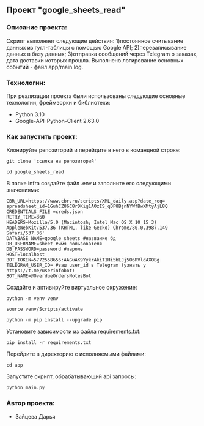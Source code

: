 ##  Проект "google_sheets_read"

### Описание проекта:

Скрипт выполняет следующие действия: 
1)постоянное считывание данных из гугл-таблицы с помощью Google API;
2)перезаписывание данных в базу данных;
3)отправка сообщений через Telegram о заказах, дата доставки которых прошла.
Выполнено логирование основных событий - файл app/main.log.

### Технологии:

При реализации проекта были использованы следующие основные технологии, фреймворки и библиотеки:
- Python 3.10
- Google-API-Python-Client 2.63.0


### Как запустить проект:
Клонируйте репозиторий и перейдите в него в командной строке:

```
git clone 'ссылка на репозиторий'
```

```
cd google_sheets_read
```

В папке infra cоздайте файл .env и заполните его следующими значениями:

```
CBR_URL=https://www.cbr.ru/scripts/XML_daily.asp?date_req=
spreadsheet_id=1GuhCZ86C8rDKig1A0zIS_qDP8BjnNYWfBwXMtyAjL8Q
CREDENTIALS_FILE =creds.json
RETRY_TIME=360
HEADERS=Mozilla/5.0 (Macintosh; Intel Mac OS X 10_15_3) AppleWebKit/537.36 (KHTML, like Gecko) Chrome/80.0.3987.149 Safari/537.36'
DATABASE_NAME=google_sheets #название бд
DB_USERNAME=sheet #имя пользователя
DB_PASSWORD=password #пароль
HOST=localhost
BOT_TOKEN=5772558656:AAGuAK9YykrAkiT1Hi5bLJj5O6RVldAXOBg
TELEGRAM_USER_ID= #ваш user_id в Telegram (узнать у https://t.me/userinfobot)
BOT_NAME=@OverdueOrdersNotesBot
```

Cоздайте и активируйте виртуальное окружение:

```
python -m venv venv
```

```
source venv/Scripts/activate
```
```
python -m pip install --upgrade pip
```

Установите зависимости из файла requirements.txt:

```
pip install -r requirements.txt
```

Перейдите в директорию с исполняемыми файлами:

```
cd app
```

Запустите скрипт, обрабатывающий api запросы:

```
python main.py
```

### Автор проекта:
- Зайцева Дарья
